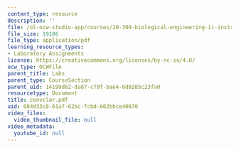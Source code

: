 ```yaml
---
content_type: resource
description: ''
file: /ol-ocw-studio-app/courses/20-309-biological-engineering-ii-instrumentation-and-measurement-fall-2006/084d33c861a762bcfcbd602bbce40070_convclar.pdf
file_size: 19186
file_type: application/pdf
learning_resource_types:
- Laboratory Assignments
license: https://creativecommons.org/licenses/by-nc-sa/4.0/
ocw_type: OCWFile
parent_title: Labs
parent_type: CourseSection
parent_uid: 14199d62-da87-c70f-bae4-6d0285c23fa0
resourcetype: Document
title: convclar.pdf
uid: 084d33c8-61a7-62bc-fcbd-602bbce40070
video_files:
  video_thumbnail_file: null
video_metadata:
  youtube_id: null
---
```

